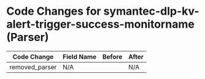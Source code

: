 # Code Changes for symantec-dlp-kv-alert-trigger-success-monitorname (Parser)

| Code Change | Field Name | Before | After |
|-------------|------------|--------|-------|
| removed_parser | N/A |  | N/A |